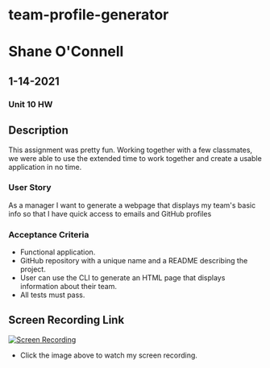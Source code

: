 # team-profile-generator
# Shane O'Connell
## 1-14-2021
### Unit 10 HW

## Description
This assignment was pretty fun. Working together with a few classmates, we were able to use the extended time to work together and create a usable application in no time. 

### User Story
As a manager
I want to generate a webpage that displays my team's basic info
so that I have quick access to emails and GitHub profiles


### Acceptance Criteria
- Functional application.
- GitHub repository with a unique name and a README describing the project.
- User can use the CLI to generate an HTML page that displays  information about their team.
- All tests must pass.

## Screen Recording Link
[![Screen Recording](https://img.youtube.com/vi/vE2HAgvAlYQ/0.jpg)](https://youtu.be/watch?v=vE2HAgvAlYQ)

- Click the image above to watch my screen recording. 